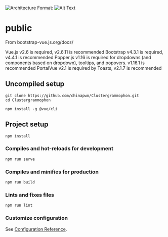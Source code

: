 ![Architecture](https://user-images.githubusercontent.com/26855197/80091104-d4b1d400-8560-11ea-9e9a-f0a36c4c25d6.png)
Format: ![Alt Text](url)

# public

From bootstrap-vue.js.org/docs/

Vue.js v2.6 is required, v2.6.11 is recommended
Bootstrap v4.3.1 is required, v4.4.1 is recommended
Popper.js v1.16 is required for dropdowns (and components based on dropdown), tooltips, and popovers. v1.16.1 is recommended
PortalVue v2.1 is required by Toasts, v2.1.7 is recommended

## Uncompiled setup
```
git clone https://github.com/chinapwn/Clustergrammophon.git
cd Clustergrammophon
```
```
npm install -g @vue/cli
```

## Project setup
```
npm install
```

### Compiles and hot-reloads for development
```
npm run serve
```

### Compiles and minifies for production
```
npm run build
```

### Lints and fixes files
```
npm run lint
```

### Customize configuration
See [Configuration Reference](https://cli.vuejs.org/config/).